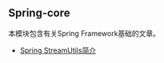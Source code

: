 
## Spring-core

本模块包含有关Spring Framework基础的文章。

- [Spring StreamUtils简介](https://www.ripjava.com/article/1350354451038240)
